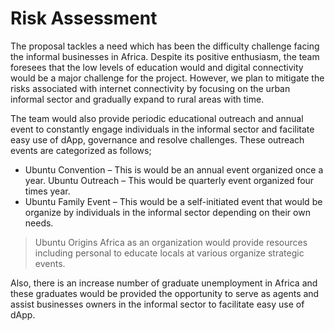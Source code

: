 # Risk Assessment

The proposal tackles a need which has been the difficulty challenge facing the informal businesses in Africa. Despite its positive enthusiasm, the team foresees that the low levels of education would and digital connectivity would be a major challenge for the project. However, we plan to mitigate the risks associated with internet connectivity by focusing on the urban informal sector and gradually expand to rural areas with time. 

The team would also provide periodic educational outreach and annual event to constantly engage individuals in the informal sector and facilitate easy use of dApp, governance and resolve challenges. These outreach events are categorized as follows;

* Ubuntu Convention – This is would be an annual event organized once a year.
Ubuntu Outreach – This would be quarterly event organized four times year. 
* Ubuntu Family Event – This would be a self-initiated event that would be organize by individuals in the informal sector depending on their own needs. 

> Ubuntu Origins Africa as an organization would provide resources including personal to educate locals at various organize strategic events. 

Also, there is an increase number of graduate unemployment in Africa and these graduates would be provided the opportunity to serve as agents and assist businesses owners in the informal sector to facilitate easy use of dApp.